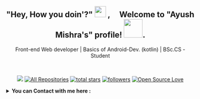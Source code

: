 <div id="top"></div>


<!-- ---------------------------------------------------------------------------------------- -->

<div align="center">
<h2> "Hey, How you doin'?" <img src="https://emojis.slackmojis.com/emojis/images/1531849430/4246/blob-sunglasses.gif?1531849430" width="30"/> ,  &nbsp; &nbsp; Welcome to  "Ayush  Mishra's"  profile!  <img src="https://github.com/TheDudeThatCode/TheDudeThatCode/blob/master/Assets/Developer.gif" width="50px">. </h2>
     <p>    Front-end Web developer  |  Basics of Android-Dev. (kotlin)  |  BSc.CS - Student </p>
</div> 

<br>

<!-- ---------------------------------------------------------------------------------------- -->

<p align="center">
  <a href="https://visitorbadge.io/status?path=https%3A%2F%2Fgithub.com%2Fayush-sleeping"><img src="https://api.visitorbadge.io/api/visitors?path=https%3A%2F%2Fgithub.com%2Fayush-sleeping&countColor=%237B1E7A" /></a>
  <a href="https://github.com/ayush-sleeping?tab=repositories"><img alt="All Repositories" title="All Repositories" src="https://custom-icon-badges.herokuapp.com/badge/-All%20Repos-2962FF?style=for-the-badge&logoColor=white&logo=repo"/></a>
  <a href="https://github.com/ayush-sleeping?tab=repositories&sort=stargazers">
    <img alt="total stars" title="Total stars on GitHub" src="https://custom-icon-badges.herokuapp.com/badge/dynamic/json?logo=star&color=55960c&labelColor=488207&label=Stars&style=for-the-badge&query=%24.stars&url=https://api.github-star-counter.workers.dev/user/ayush-sleeping"/></a>
  <a href="https://github.com/ayush-sleeping?tab=followers">
    <img alt="followers" title="Follow me on Github" src="https://custom-icon-badges.herokuapp.com/github/followers/ayush-sleeping?color=236ad3&labelColor=1155ba&style=for-the-badge&logo=person-add&label=Follow&logoColor=white"/></a>
  <a href="#"><img alt="Open Source Love" src="https://img.shields.io/badge/dynamic/json?logo=github&label=GitHub%20Forks&style=for-the-badge&query=%24.forks&url=https://api.github-star-counter.workers.dev/user/ayush-sleeping" > </a>
     
</p>

<details> 
     <summary><b> You can Contact with me here :</b></summary>
     
     
     
<!-- ---------------------------------------------------------------------------------------------------------------------------------------------------------------->
<!-- ---------------------------------------------------------------------------------------------------------------------------------------------------------------->
<br>

<br>
     
<div align="center"> 
     <table>
  <tr>
    <td>
      <a href="https://www.linkedin.com/in/ayush-b-m/"> 
        <img height="30" src="https://img.shields.io/badge/linkedin-blue.svg?&style=for-the-badge&logo=linkedin&logoColor=white"/> 
      </a> 
    </td>
    <td>
      <a href="https://github.com/ayush-sleeping"> 
        <img height="30" src="https://img.shields.io/badge/Github-%23000000.svg?&style=for-the-badge&logo=github&logoColor=white"/> 
      </a>
    </td>
    <td>
      <a href="https://twitter.com/AyushBM1">
        <img height="30" src="https://img.shields.io/badge/Twitter-1DA1F2?style=for-the-badge&logo=twitter&logoColor=white"> 
      </a>
    </td>
    <td>
      <a href="https://www.instagram.com/ayush.bm/"> 
        <img height="30" src="https://img.shields.io/badge/Instagram-E4405F?style=for-the-badge&logo=instagram&logoColor=white"/> 
      </a>
    </td>
  </tr>
</table>
</div>
     
</details>         
